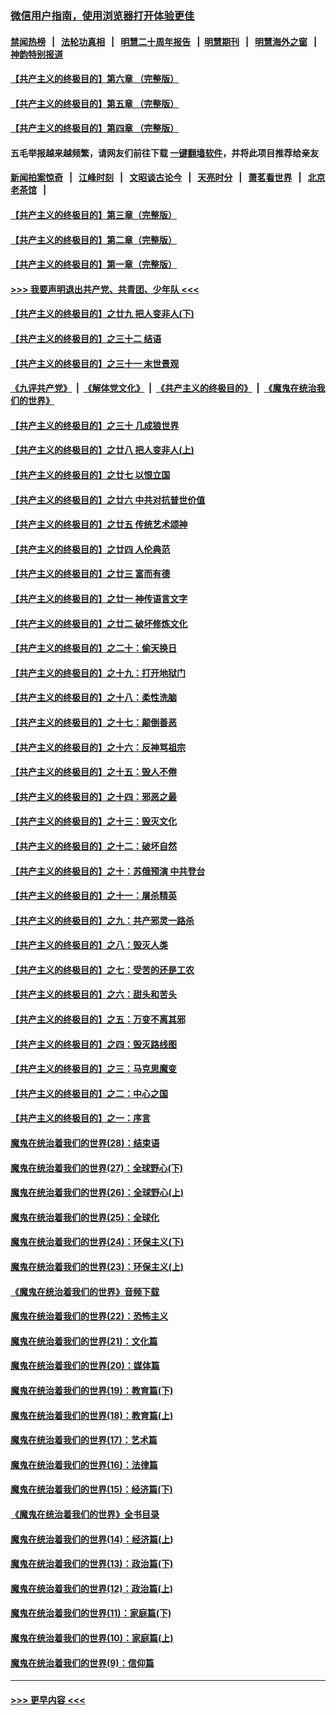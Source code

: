 ### [微信用户指南，使用浏览器打开体验更佳](https://github.com/gfw-breaker/banned-news1/blob/master/indexes/wechat-guide.md?t=0)
#### [禁闻热榜](热点新闻.md?t=0)  &nbsp;&nbsp;|&nbsp;&nbsp; [法轮功真相](https://github.com/gfw-breaker/truth/blob/master/README.md?t=0) &nbsp;&nbsp;|&nbsp;&nbsp; [明慧二十周年报告](https://github.com/gfw-breaker/mh-reports/blob/master/README.md?t=0) &nbsp;&nbsp;|&nbsp;&nbsp;[明慧期刊](https://github.com/gfw-breaker/mh-qikan) &nbsp;&nbsp;|&nbsp;&nbsp; [明慧海外之窗](https://github.com/gfw-breaker/mh-news/blob/master/README.md?t=0) &nbsp;&nbsp;|&nbsp;&nbsp; [神韵特别报道](https://github.com/gfw-breaker/mh-news/blob/master/shenyun.md?t=0)
#### [【共产主义的终极目的】第六章 （完整版）](../pages/nsc422/n11428913.md?t=02121955) 
#### [【共产主义的终极目的】第五章 （完整版）](../pages/nsc422/n11428912.md?t=02121955) 
#### [【共产主义的终极目的】第四章 （完整版）](../pages/nsc422/n11428907.md?t=02121955) 
#### 五毛举报越来越频繁，请网友们前往下载 [一键翻墙软件](https://github.com/gfw-breaker/ssr-accounts)，并将此项目推荐给亲友
#### [新闻拍案惊奇](https://github.com/gfw-breaker/banned-news1/blob/master/pages/link4.md) &nbsp;&nbsp;|&nbsp;&nbsp; [江峰时刻](https://github.com/gfw-breaker/banned-news1/blob/master/pages/link4.md) &nbsp;&nbsp;|&nbsp;&nbsp; [文昭谈古论今](https://github.com/gfw-breaker/banned-news1/blob/master/pages/link4.md) &nbsp;&nbsp;|&nbsp;&nbsp; [天亮时分](https://github.com/gfw-breaker/banned-news1/blob/master/pages/link4.md) &nbsp;&nbsp;|&nbsp;&nbsp; [萧茗看世界](https://github.com/gfw-breaker/banned-news1/blob/master/pages/link4.md) &nbsp;&nbsp;|&nbsp;&nbsp; [北京老茶馆](https://github.com/gfw-breaker/banned-news1/blob/master/pages/link4.md) &nbsp;&nbsp;|&nbsp;&nbsp; 
#### [【共产主义的终极目的】第三章（完整版）](../pages/nsc422/n11428848.md?t=02121955) 
#### [【共产主义的终极目的】第二章（完整版）](../pages/nsc422/n11428831.md?t=02121955) 
#### [【共产主义的终极目的】第一章（完整版）](../pages/nsc422/n11417651.md?t=02121955) 
#### [>>> 我要声明退出共产党、共青团、少年队 <<<](https://github.com/begood0513/goodnews/blob/master/quit/letter.md) 
#### [【共产主义的终极目的】之廿九 把人变非人(下)](../pages/nsc422/n11344140.md?t=02121955) 
#### [【共产主义的终极目的】之三十二 结语](../pages/nsc422/n11360535.md?t=02121955) 
#### [【共产主义的终极目的】之三十一 末世景观](../pages/nsc422/n11351129.md?t=02121955) 
#### [《九评共产党》](https://github.com/begood0513/9ping.md/blob/master/README.md) &nbsp;|&nbsp; [《解体党文化》](../../../../jtdwh.md/blob/master/README.md)  &nbsp;|&nbsp; [《共产主义的终极目的》](../../../../gczydzjmd.md/blob/master/README.md) &nbsp;|&nbsp; [《魔鬼在统治我们的世界》](../../../../mgztzwmdsj.md/blob/master/README.md) 
#### [【共产主义的终极目的】之三十 几成狼世界](../pages/nsc422/n11348280.md?t=02121955) 
#### [【共产主义的终极目的】之廿八 把人变非人(上)](../pages/nsc422/n11340492.md?t=02121955) 
#### [【共产主义的终极目的】之廿七 以恨立国](../pages/nsc422/n11336944.md?t=02121955) 
#### [【共产主义的终极目的】之廿六 中共对抗普世价值](../pages/nsc422/n11324785.md?t=02121955) 
#### [【共产主义的终极目的】之廿五 传统艺术颂神](../pages/nsc422/n11296396.md?t=02121955) 
#### [【共产主义的终极目的】之廿四 人伦典范](../pages/nsc422/n11296397.md?t=02121955) 
#### [【共产主义的终极目的】之廿三 富而有德](../pages/nsc422/n11283598.md?t=02121955) 
#### [【共产主义的终极目的】之廿一 神传语言文字](../pages/nsc422/n11263265.md?t=02121955) 
#### [【共产主义的终极目的】之廿二 破坏修炼文化](../pages/nsc422/n11245728.md?t=02121955) 
#### [【共产主义的终极目的】之二十：偷天换日](../pages/nsc422/n11238846.md?t=02121955) 
#### [【共产主义的终极目的】之十九：打开地狱门](../pages/nsc422/n11206376.md?t=02121955) 
#### [【共产主义的终极目的】之十八：柔性洗脑](../pages/nsc422/n11199994.md?t=02121955) 
#### [【共产主义的终极目的】之十七：颠倒善恶](../pages/nsc422/n11179782.md?t=02121955) 
#### [【共产主义的终极目的】之十六：反神骂祖宗](../pages/nsc422/n11166798.md?t=02121955) 
#### [【共产主义的终极目的】之十五：毁人不倦](../pages/nsc422/n11166792.md?t=02121955) 
#### [【共产主义的终极目的】之十四：邪恶之最](../pages/nsc422/n11150249.md?t=02121955) 
#### [【共产主义的终极目的】之十三：毁灭文化](../pages/nsc422/n11135227.md?t=02121955) 
#### [【共产主义的终极目的】之十二：破坏自然](../pages/nsc422/n11135214.md?t=02121955) 
#### [【共产主义的终极目的】之十：苏俄预演 中共登台](../pages/nsc422/n11118424.md?t=02121955) 
#### [【共产主义的终极目的】之十一：屠杀精英](../pages/nsc422/n11118442.md?t=02121955) 
#### [【共产主义的终极目的】之九：共产邪灵一路杀](../pages/nsc422/n11114139.md?t=02121955) 
#### [【共产主义的终极目的】之八：毁灭人类](../pages/nsc422/n11108503.md?t=02121955) 
#### [【共产主义的终极目的】之七：受苦的还是工农](../pages/nsc422/n11101809.md?t=02121955) 
#### [【共产主义的终极目的】之六：甜头和苦头](../pages/nsc422/n11096971.md?t=02121955) 
#### [【共产主义的终极目的】之五：万变不离其邪](../pages/nsc422/n11091285.md?t=02121955) 
#### [【共产主义的终极目的】之四：毁灭路线图](../pages/nsc422/n11086284.md?t=02121955) 
#### [【共产主义的终极目的】之三：马克思魔变](../pages/nsc422/n11061941.md?t=02121955) 
#### [【共产主义的终极目的】之二：中心之国](../pages/nsc422/n11047728.md?t=02121955) 
#### [【共产主义的终极目的】之一：序言](../pages/nsc422/n11086077.md?t=02121955) 
#### [魔鬼在统治着我们的世界(28)：结束语](../pages/nsc422/n10936246.md?t=02121955) 
#### [魔鬼在统治着我们的世界(27)：全球野心(下)](../pages/nsc422/n10928319.md?t=02121955) 
#### [魔鬼在统治着我们的世界(26)：全球野心(上)](../pages/nsc422/n10900318.md?t=02121955) 
#### [魔鬼在统治着我们的世界(25)：全球化](../pages/nsc422/n10788205.md?t=02121955) 
#### [魔鬼在统治着我们的世界(24)：环保主义(下)](../pages/nsc422/n10695307.md?t=02121955) 
#### [魔鬼在统治着我们的世界(23)：环保主义(上)](../pages/nsc422/n10688613.md?t=02121955) 
#### [《魔鬼在统治着我们的世界》音频下载](../pages/nsc422/n10635553.md?t=02121955) 
#### [魔鬼在统治着我们的世界(22)：恐怖主义](../pages/nsc422/n10614727.md?t=02121955) 
#### [魔鬼在统治着我们的世界(21)：文化篇](../pages/nsc422/n10597706.md?t=02121955) 
#### [魔鬼在统治着我们的世界(20)：媒体篇](../pages/nsc422/n10586579.md?t=02121955) 
#### [魔鬼在统治着我们的世界(19)：教育篇(下)](../pages/nsc422/n10564808.md?t=02121955) 
#### [魔鬼在统治着我们的世界(18)：教育篇(上)](../pages/nsc422/n10526970.md?t=02121955) 
#### [魔鬼在统治着我们的世界(17)：艺术篇](../pages/nsc422/n10499093.md?t=02121955) 
#### [魔鬼在统治着我们的世界(16)：法律篇](../pages/nsc422/n10485969.md?t=02121955) 
#### [魔鬼在统治着我们的世界(15)：经济篇(下)](../pages/nsc422/n10469975.md?t=02121955) 
#### [《魔鬼在统治着我们的世界》全书目录](../pages/nsc422/n10464261.md?t=02121955) 
#### [魔鬼在统治着我们的世界(14)：经济篇(上)](../pages/nsc422/n10457370.md?t=02121955) 
#### [魔鬼在统治着我们的世界(13)：政治篇(下)](../pages/nsc422/n10448270.md?t=02121955) 
#### [魔鬼在统治着我们的世界(12)：政治篇(上)](../pages/nsc422/n10444576.md?t=02121955) 
#### [魔鬼在统治着我们的世界(11)：家庭篇(下)](../pages/nsc422/n10440961.md?t=02121955) 
#### [魔鬼在统治着我们的世界(10)：家庭篇(上)](../pages/nsc422/n10435448.md?t=02121955) 
#### [魔鬼在统治着我们的世界(9)：信仰篇](../pages/nsc422/n10432159.md?t=02121955) 

----
#### [ >>> 更早内容 <<< ](../indexes/nsc422-earlier.md)
